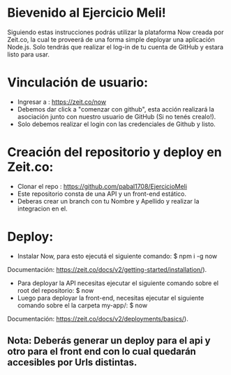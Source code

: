 # Bievenido al Ejercicio Meli!

Siguiendo estas instrucciones podrás utilizar la plataforma Now creada por Zeit.co, la cual te proveerá de una forma simple  deployar una aplicación Node.js. Solo tendrás que realizar el log-in de tu cuenta de GitHub y estara listo para usar.



# Vinculación de usuario:


- Ingresar a : https://zeit.co/now
- Debemos dar click a "comenzar con github", esta acción realizará la asociación junto con nuestro usuario de GitHub (Si no tenés crealo!).
- Solo debemos realizar el login con las credenciales de Github y listo.

# Creación del repositorio y deploy en Zeit.co:

- Clonar el repo : https://github.com/pabal1708/EjercicioMeli
- Este repositorio consta de una API y un front-end estático.
- Deberas crear un branch con tu Nombre y Apellido y realizar la integracion en el.

# Deploy:

- Instalar Now, para esto ejecutá el siguiente comando:
 $ npm i -g now 

Documentación: https://zeit.co/docs/v2/getting-started/installation/).

- Para deployar la API necesitas ejecutar el siguiente comando sobre el root del repositorio:
$ now 
- Luego para deployar la front-end, necesitas ejecutar el siguiente comando sobre el la carpeta my-app/:
$ now 

Documentación: https://zeit.co/docs/v2/deployments/basics/).

## Nota: Deberás generar un deploy para el api y otro para el front end con lo cual quedarán accesibles por Urls distintas.
